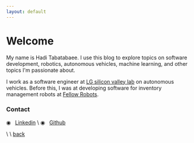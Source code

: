 ```yaml
---
layout: default
---
```


# Welcome

My name is Hadi Tabatabaee. I use this blog to explore topics on software development, robotics, autonomous vehicles, machine learning, and other topics I'm passionate about.

I work as a software engineer at [LG silicon valley lab](http://lgsvl.com) on autonomous vehicles. Before this, I was at developing software for inventory management robots at [Fellow Robots](https://www.fellowrobots.com).

### Contact
◉ &nbsp;  [Linkedin](https://www.linkedin.com/in/tabatabaee) \\
◉ &nbsp;  [Github](https://github.com/hadiTab)


\\
\\
[back](./)
